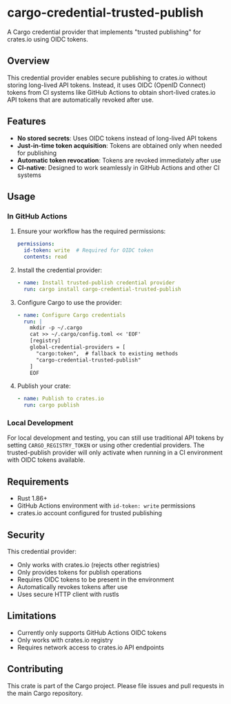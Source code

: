 # cargo-credential-trusted-publish

A Cargo credential provider that implements "trusted publishing" for crates.io using OIDC tokens.

## Overview

This credential provider enables secure publishing to crates.io without storing long-lived API tokens. Instead, it uses OIDC (OpenID Connect) tokens from CI systems like GitHub Actions to obtain short-lived crates.io API tokens that are automatically revoked after use.

## Features

- **No stored secrets**: Uses OIDC tokens instead of long-lived API tokens
- **Just-in-time token acquisition**: Tokens are obtained only when needed for publishing
- **Automatic token revocation**: Tokens are revoked immediately after use
- **CI-native**: Designed to work seamlessly in GitHub Actions and other CI systems

## Usage

### In GitHub Actions

1. Ensure your workflow has the required permissions:
   ```yaml
   permissions:
     id-token: write  # Required for OIDC token
     contents: read
   ```

2. Install the credential provider:
   ```yaml
   - name: Install trusted-publish credential provider
     run: cargo install cargo-credential-trusted-publish
   ```

3. Configure Cargo to use the provider:
   ```yaml
   - name: Configure Cargo credentials
     run: |
       mkdir -p ~/.cargo
       cat >> ~/.cargo/config.toml << 'EOF'
       [registry]
       global-credential-providers = [
         "cargo:token",  # fallback to existing methods
         "cargo-credential-trusted-publish"
       ]
       EOF
   ```

4. Publish your crate:
   ```yaml
   - name: Publish to crates.io
     run: cargo publish
   ```

### Local Development

For local development and testing, you can still use traditional API tokens by setting `CARGO_REGISTRY_TOKEN` or using other credential providers. The trusted-publish provider will only activate when running in a CI environment with OIDC tokens available.

## Requirements

- Rust 1.86+
- GitHub Actions environment with `id-token: write` permissions
- crates.io account configured for trusted publishing

## Security

This credential provider:
- Only works with crates.io (rejects other registries)
- Only provides tokens for publish operations
- Requires OIDC tokens to be present in the environment
- Automatically revokes tokens after use
- Uses secure HTTP client with rustls

## Limitations

- Currently only supports GitHub Actions OIDC tokens
- Only works with crates.io registry
- Requires network access to crates.io API endpoints

## Contributing

This crate is part of the Cargo project. Please file issues and pull requests in the main Cargo repository. 